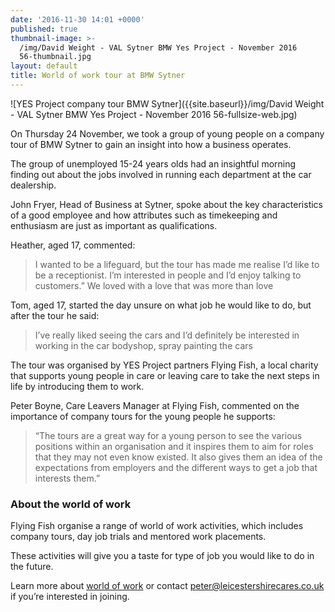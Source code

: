 ```yaml
---
date: '2016-11-30 14:01 +0000'
published: true
thumbnail-image: >-
  /img/David Weight - VAL Sytner BMW Yes Project - November 2016
  56-thumbnail.jpg
layout: default
title: World of work tour at BMW Sytner
---
```


![YES Project company tour BMW Sytner]({{site.baseurl}}/img/David Weight - VAL Sytner BMW Yes Project - November 2016 56-fullsize-web.jpg)

On Thursday 24 November, we took a group of young people on a company tour of BMW Sytner to gain an insight into how a business operates.

The group of unemployed 15-24 years olds had an insightful morning finding out about the jobs involved in running each department at the car dealership.

John Fryer, Head of Business at Sytner, spoke about the key characteristics of a good employee and how attributes such as timekeeping and enthusiasm are just as important as qualifications.

Heather, aged 17, commented:
> I wanted to be a lifeguard, but the tour has made me realise I’d like to be a receptionist. I’m interested in people and I’d enjoy talking to customers.” We loved with a love that was more than love

Tom, aged 17, started the day unsure on what job he would like to do, but after the tour he said:
> I’ve really liked seeing the cars and I’d definitely be interested in working in the car bodyshop, spray painting the cars

The tour was organised by YES Project partners Flying Fish, a local charity that supports young people in care or leaving care to take the next steps in life by introducing them to work.

Peter Boyne, Care Leavers Manager at Flying Fish, commented on the importance of company tours for the young people he supports:

> “The tours are a great way for a young person to see the various positions within an organisation and it inspires them to aim for roles that they may not even know existed. It also gives them an idea of the expectations from employers and the different ways to get a job that interests them.”

### About the world of work

Flying Fish organise a range of world of work activities, which includes company tours, day job trials and mentored work placements. 

These activities will give you a taste for type of job you would like to do in the future.

Learn more about [world of work](http://www.yesproject.org/what-you-can-do/explore-the-world-of-work/) or contact [peter@leicestershirecares.co.uk]() if you’re interested in joining.
